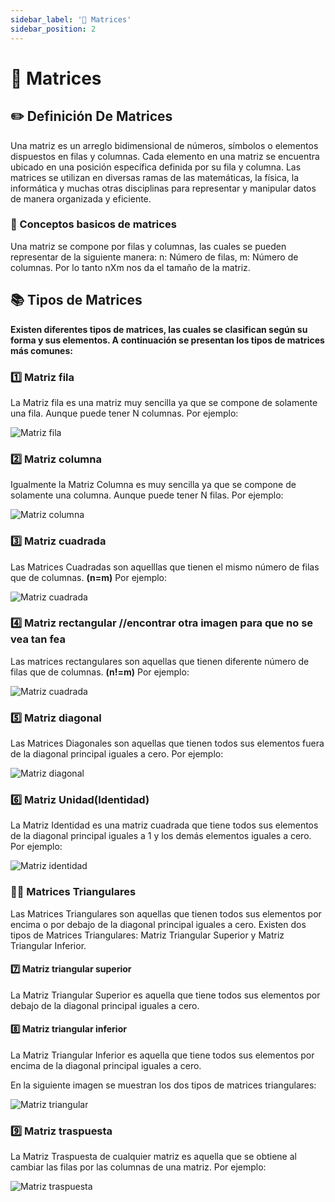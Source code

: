 ```yaml
---
sidebar_label: '📐 Matrices'
sidebar_position: 2
---
```


# 📐 Matrices

## ✏️ Definición De Matrices 
 Una matriz es un arreglo bidimensional de números, símbolos o elementos dispuestos en filas y columnas. Cada elemento en una matriz se encuentra ubicado en una posición específica definida por su fila y columna. Las matrices se utilizan en diversas ramas de las matemáticas, la física, la informática y muchas otras disciplinas para representar y manipular datos de manera organizada y eficiente.


### 🤔 Conceptos basicos de matrices
Una matriz se compone por filas y columnas, las cuales se pueden representar de la siguiente manera:
n: Número de filas, m: Número de columnas. 
Por lo tanto nXm nos da el tamaño de la matriz.

## 📚 Tipos de Matrices
**Existen diferentes tipos de matrices, las cuales se clasifican según su forma y sus elementos. A continuación se presentan los tipos de matrices más comunes:**
 
### 1️⃣ Matriz fila
 La Matriz fila es una matriz muy sencilla ya que se compone de solamente una fila. Aunque puede tener N columnas. Por ejemplo:


 ![Matriz fila](/img//numpy/matrices/fila.jpg)


### 2️⃣ Matriz columna
Igualmente la Matriz Columna es muy sencilla ya que se compone de solamente una columna. Aunque puede tener N filas. Por ejemplo:


![Matriz columna](/img//numpy/matrices/columna.jpg)


### 3️⃣ Matriz cuadrada
Las Matrices Cuadradas son aquelllas que tienen el mismo número de filas que de columnas. **(n=m)** Por ejemplo:

![Matriz cuadrada](/img//numpy/matrices/cuadrada.jpg)


### 4️⃣  Matriz rectangular  //encontrar otra imagen para que no se vea tan fea
Las matrices rectangulares son aquellas que tienen diferente número de filas que de columnas. **(n!=m)** Por ejemplo:

![Matriz cuadrada](/img//numpy/matrices/rectangular.png)


### 5️⃣ Matriz diagonal
Las Matrices Diagonales son aquellas que tienen todos sus elementos fuera de la diagonal principal iguales a cero. Por ejemplo:

![Matriz diagonal](/img//numpy/matrices/diagonal.jpg)


### 6️⃣ Matriz Unidad(Identidad)
La Matriz Identidad es una matriz cuadrada que tiene todos sus elementos de la diagonal principal iguales a 1 y los demás elementos iguales a cero. Por ejemplo:

![Matriz identidad](/img//numpy/matrices/IDENTIDAD.jpg)

### ☝🏽️ Matrices Triangulares
Las Matrices Triangulares son aquellas que tienen todos sus elementos por encima o por debajo de la diagonal principal iguales a cero. Existen dos tipos de Matrices Triangulares: Matriz Triangular Superior y Matriz Triangular Inferior.

#### 7️⃣ Matriz triangular superior
La Matriz Triangular Superior es aquella que tiene todos sus elementos por debajo de la diagonal principal iguales a cero.


#### 8️⃣ Matriz triangular inferior
La Matriz Triangular Inferior es aquella que tiene todos sus elementos por encima de la diagonal principal iguales a cero. 


En la siguiente imagen se muestran los dos tipos de matrices triangulares:


![Matriz triangular](/img//numpy/matrices/triangular.jpg)

### 9️⃣ Matriz traspuesta
La Matriz Traspuesta de cualquier matriz es aquella que se obtiene al cambiar las filas por las columnas de una matriz. Por ejemplo:


![Matriz traspuesta](/img//numpy/matrices/traspuesta.jpg)








 



